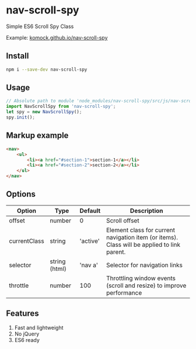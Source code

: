 # nav-scroll-spy

Simple ES6 Scroll Spy Class

Example: [komock.github.io/nav-scroll-spy](https://komock.github.io/nav-scroll-spy)

## Install
```sh
npm i --save-dev nav-scroll-spy
```
## Usage
```js
// Absolute path to module 'node_modules/nav-scroll-spy/src/js/nav-scroll-spy.js'
import NavScrollSpy from 'nav-scroll-spy';
let spy = new NavScrollSpy();
spy.init();
```
## Markup example
```html
<nav>
	<ul>
		<li><a href="#section-1">section-1</a></li>
		<li><a href="#section-2">section-2</a></li>
	</ul>
</nav>
```

## Options
| Option | Type | Default | Description |
| ------ | ---- | ------- | ----------- |
| offset | number | 0 | Scroll offset |
| currentClass | string | 'active' | Element class for current navigation item (or items). Class will be applied to link parent. |
| selector | string (html) | 'nav a' | Selector for navigation links |
| throttle | number | 100 | Throttling window events (scroll and resize) to improve performance |

## Features
1. Fast and lightweight
2. No jQuery
3. ES6 ready